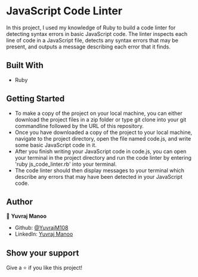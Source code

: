 # JavaScript Code Linter

In this project, I used my knowledge of Ruby to build a code linter for detecting syntax errors in basic JavaScript code. The linter inspects each line of code in a JavaScript file, detects any syntax errors that may be present, and outputs a message describing each error that it finds.

## Built With
- Ruby

## Getting Started
- To make a copy of the project on your local machine, you can either download the project files in a zip folder or type git clone into your git commandline followed by the URL of this repository.
- Once you have downloaded a copy of the project to your local machine, navigate to the project directory, open the file named code.js, and write some basic JavaScript code in it.
- After you finish writing your JavaScript code in code.js, you can open your terminal in the project directory and run the code linter by entering 'ruby js_code_linter.rb' into your terminal.
- The code linter should then display messages to your terminal which describe any errors that may have been detected in your JavaScript code.

## Author

👤 **Yuvraj Manoo**
- Github: [@YuvrajM108](https://github.com/YuvrajM108/)
- LinkedIn: [Yuvraj Manoo](https://www.linkedin.com/in/yuvraj-manoo-2711a91b0/)

## Show your support
Give a ⭐️ if you like this project!
